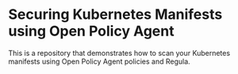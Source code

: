 # Securing Kubernetes Manifests using Open Policy Agent
This is a repository that demonstrates how to scan your Kubernetes manifests using Open Policy Agent policies and Regula.
